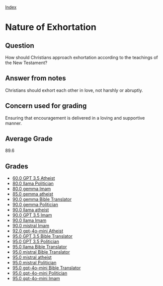 
[Index](../../index.md)
# Nature of Exhortation
## Question
How should Christians approach exhortation according to the teachings of the New Testament?

## Answer from notes
Christians should exhort each other in love, not harshly or abruptly.

## Concern used for grading
Ensuring that encouragement is delivered in a loving and supportive manner.

## Average Grade
89.6

## Grades
 * [60.0 GPT 3.5 Atheist](../answers/GPT_3.5_Atheist/Nature_of_Exhortation.md)
 * [80.0 llama Politician](../answers/llama_Politician/Nature_of_Exhortation.md)
 * [80.0 gemma Imam](../answers/gemma_Imam/Nature_of_Exhortation.md)
 * [85.0 gemma atheist](../answers/gemma_atheist/Nature_of_Exhortation.md)
 * [90.0 gemma Bible Translator](../answers/gemma_Bible_Translator/Nature_of_Exhortation.md)
 * [90.0 gemma Politician](../answers/gemma_Politician/Nature_of_Exhortation.md)
 * [90.0 llama atheist](../answers/llama_atheist/Nature_of_Exhortation.md)
 * [90.0 GPT 3.5 Imam](../answers/GPT_3.5_Imam/Nature_of_Exhortation.md)
 * [90.0 llama Imam](../answers/llama_Imam/Nature_of_Exhortation.md)
 * [90.0 mistral Imam](../answers/mistral_Imam/Nature_of_Exhortation.md)
 * [92.0 gpt-4o-mini Atheist](../answers/gpt-4o-mini_Atheist/Nature_of_Exhortation.md)
 * [95.0 GPT 3.5 Bible Translator](../answers/GPT_3.5_Bible_Translator/Nature_of_Exhortation.md)
 * [95.0 GPT 3.5 Politician](../answers/GPT_3.5_Politician/Nature_of_Exhortation.md)
 * [95.0 llama Bible Translator](../answers/llama_Bible_Translator/Nature_of_Exhortation.md)
 * [95.0 mistral Bible Translator](../answers/mistral_Bible_Translator/Nature_of_Exhortation.md)
 * [95.0 mistral atheist](../answers/mistral_atheist/Nature_of_Exhortation.md)
 * [95.0 mistral Politician](../answers/mistral_Politician/Nature_of_Exhortation.md)
 * [95.0 gpt-4o-mini Bible Translator](../answers/gpt-4o-mini_Bible_Translator/Nature_of_Exhortation.md)
 * [95.0 gpt-4o-mini Politician](../answers/gpt-4o-mini_Politician/Nature_of_Exhortation.md)
 * [95.0 gpt-4o-mini Imam](../answers/gpt-4o-mini_Imam/Nature_of_Exhortation.md)

